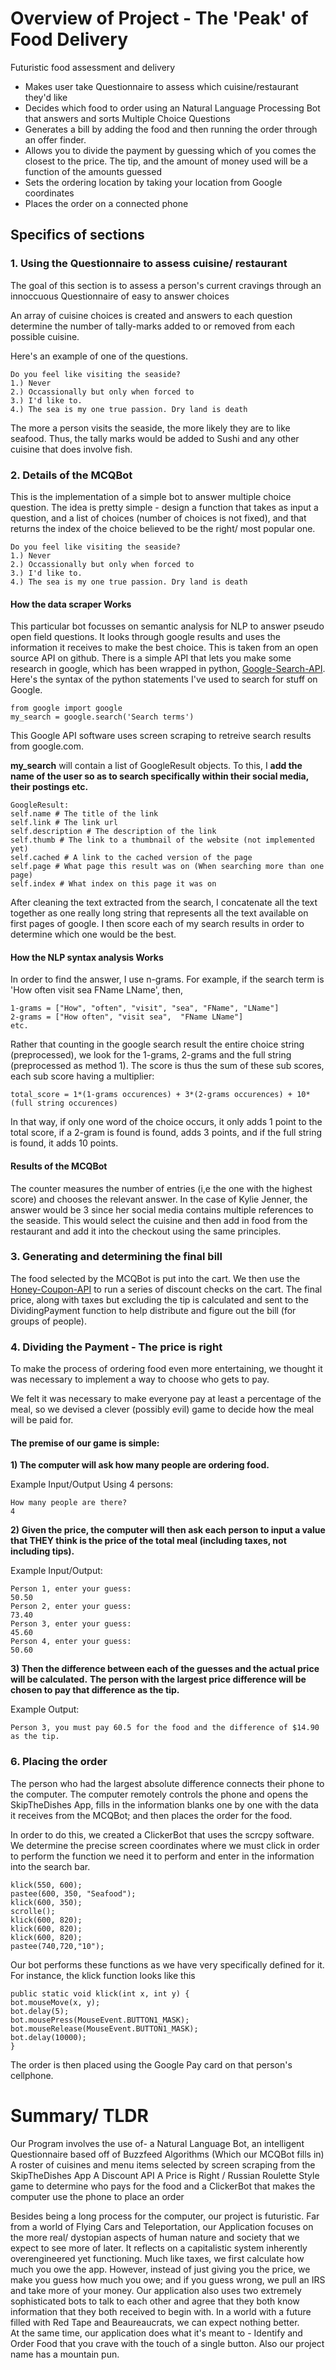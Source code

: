 # Overview of Project - The 'Peak' of Food Delivery
Futuristic food assessment and delivery
-	Makes user take Questionnaire to assess which cuisine/restaurant they'd like 
-	Decides which food to order using an Natural Language Processing Bot that answers and sorts Multiple Choice Questions
-	Generates a bill by adding the food and then running the order through an offer finder. 
-	Allows you to divide the payment by guessing which of you comes the closest to the price. The tip, and the amount of money used will     be a function of the amounts guessed 
-	Sets the ordering location by taking your location from Google coordinates
-	Places the order on a connected phone

## Specifics of sections
### 1. Using the Questionnaire to assess cuisine/ restaurant
   The goal of this section is to assess a person's current cravings through an innoccuous Questionnaire of easy to answer choices

An array of cuisine choices is created and answers to each question determine the number of tally-marks added to or removed from each possible cuisine. 

Here's an example of one of the questions.
```
Do you feel like visiting the seaside?
1.) Never
2.) Occassionally but only when forced to
3.) I'd like to.
4.) The sea is my one true passion. Dry land is death
```
The more a person visits the seaside, the more likely they are to like seafood. Thus, the tally marks would be added to Sushi and any other cuisine that does involve fish.  

### 2. Details of the MCQBot
   This is the implementation of a simple bot to answer multiple choice question. The idea is pretty simple - design a function that    takes as input a question, and a list of choices (number of choices is not fixed), and that returns the index of the choice believed to be the right/ most popular one. 
   
```
Do you feel like visiting the seaside?
1.) Never
2.) Occassionally but only when forced to
3.) I'd like to.
4.) The sea is my one true passion. Dry land is death
```
#### How the data scraper Works   
   This particular bot focusses on semantic analysis for NLP to answer pseudo open field questions. It looks through google results and
   uses the information it receives to make the best choice.
   This is taken from an open source API on github. There is a simple API that lets you make some research in google, which has been wrapped in python, [Google-Search-API](https://github.com/abenassi/Google-Search-API). 
   Here's the syntax of the python statements I've used to search for stuff on Google.
    
```
from google import google
my_search = google.search('Search terms')
```
   This Google API software uses screen scraping to retreive search results from google.com. 
   
   **my_search** will contain a list of GoogleResult objects. To this, I **add the name of the user so as to search specifically within their social media, their postings etc.**
   
```
GoogleResult:
self.name # The title of the link
self.link # The link url
self.description # The description of the link
self.thumb # The link to a thumbnail of the website (not implemented yet)
self.cached # A link to the cached version of the page
self.page # What page this result was on (When searching more than one page)
self.index # What index on this page it was on
```   
After cleaning the text extracted from the search, I concatenate all the text together as one really long string that represents all the text available on first pages of google. I then score each of my search results in order to determine which one would be the best. 

#### How the NLP syntax analysis Works
In order to find the answer, I use n-grams. For example, if the search term is 'How often visit sea FName LName', then,
```
1-grams = ["How", "often", "visit", "sea", "FName", "LName"]
2-grams = ["How often", "visit sea",  "FName LName"]
etc.
```

Rather that counting in the google search result the entire choice string (preprocessed), we look for the 1-grams, 2-grams and the full string (preprocessed as method 1).
The score is thus the sum of these sub scores, each sub score having a multiplier:

```
total_score = 1*(1-grams occurences) + 3*(2-grams occurences) + 10*(full string occurences)
```

In that way, if only one word of the choice occurs, it only adds 1 point to the total score, if a 2-gram is found is found, adds 3 points, and if the full string is found, it adds 10 points. 

#### Results of the MCQBot
 The counter measures the number of entries (i,e the one with the highest score) and chooses the relevant answer. In the case of Kylie Jenner, the answer would be 3 since her social media contains multiple references to the seaside.
 This would select the cuisine and then add in food from the restaurant and add it into the checkout using the same principles.   

### 3. Generating and determining the final bill
   The food selected by the MCQBot is put into the cart. We then use the [Honey-Coupon-API](https://developer.honey.is/docs) to run a series of discount checks on the cart.
   The final price, along with taxes but excluding the tip is calculated and sent to the DividingPayment function to help distribute and figure out the bill (for groups of people).  

### 4. Dividing the Payment - The price is right

   To make the process of ordering food even more entertaining, we thought it was necessary to implement a way to choose who gets to pay.

We felt it was necessary to make everyone pay at least a percentage of the meal, so we devised a clever (possibly evil) game to decide how the meal will be paid for. 

#### The premise of our game is simple:

**1) The computer will ask how many people are ordering food.**

Example Input/Output Using 4 persons:
```
How many people are there?
4
```

**2) Given the price, the computer will then ask each person to input a value that THEY think is the price of the total meal (including taxes, not including tips).**

Example Input/Output:
```
Person 1, enter your guess:
50.50
Person 2, enter your guess:
73.40
Person 3, enter your guess:
45.60
Person 4, enter your guess:
50.60
```

**3) Then the difference between each of the guesses and the actual price will be calculated.**
**The person with the largest price difference will be chosen to pay that difference as the tip.** 

Example Output:
```
Person 3, you must pay 60.5 for the food and the difference of $14.90 as the tip.
```

### 6. Placing the order
The person who had the largest absolute difference connects their phone to the computer.
The computer remotely controls the phone and opens the SkipTheDishes App, fills in the information blanks one by one with the data it receives from the MCQBot; and then places the order for the food.

In order to do this, we created a ClickerBot that uses the scrcpy software. We determine the precise screen coordinates where we must click in order to perform the function we need it to perform and enter in the information into the search bar.
```
klick(550, 600);
pastee(600, 350, "Seafood");
klick(600, 350);
scrolle();
klick(600, 820);
klick(600, 820);
klick(600, 820);
pastee(740,720,"10");
```
Our bot performs these functions as we have very specifically defined for it. For instance, the klick function looks like this
```
public static void klick(int x, int y) {
bot.mouseMove(x, y);
bot.delay(5);
bot.mousePress(MouseEvent.BUTTON1_MASK);
bot.mouseRelease(MouseEvent.BUTTON1_MASK);
bot.delay(10000);
}
```
The order is then placed using the Google Pay card on that person's cellphone. 

# Summary/ TLDR
Our Program involves the use of- 
a Natural Language Bot, 
an intelligent Questionnaire based off of Buzzfeed Algorithms (Which our MCQBot fills in)
A roster of cuisines and menu items selected by screen scraping from the SkipTheDishes App
A Discount API
A Price is Right / Russian Roulette Style game to determine who pays for the food
and a ClickerBot that makes the computer use the phone to place an order

Besides being a long process for the computer, our project is futuristic. Far from a world of Flying Cars and Teleportation, our Application focuses on the more real/ dystopian aspects of human nature and society that we expect to see more of later. 
It reflects on a capitalistic system inherently overengineered yet functioning. Much like taxes, we first calculate how much you owe the app. However, instead of just giving you the price, we make you guess how much you owe; and if you guess wrong, we pull an IRS and take more of your money. Our application also uses two extremely sophisticated bots to talk to each other and agree that they both know information that they both received to begin with. In a world with a future filled with Red Tape and Beaureaucrats, we can expect nothing better.  
At the same time, our application does what it's meant to - Identify and Order Food that you crave with the touch of a single button. 
Also our project name has a mountain pun. 
